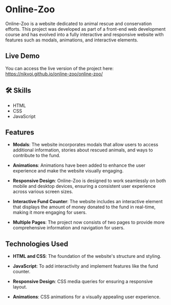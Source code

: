 # Online-Zoo

Online-Zoo is a website dedicated to animal rescue and conservation efforts. This project was developed as part of a front-end web development course and has evolved into a fully interactive and responsive website with features such as modals, animations, and interactive elements.

## Live Demo
You can access the live version of the project here: https://nikvoi.github.io/online-zoo/online-zoo/

## 🛠 Skills
- HTML
- CSS
- JavaScript

## Features

- **Modals**: The website incorporates modals that allow users to access additional information, stories about rescued animals, and ways to contribute to the fund.

- **Animations**: Animations have been added to enhance the user experience and make the website visually engaging.

- **Responsive Design**: Online-Zoo is designed to work seamlessly on both mobile and desktop devices, ensuring a consistent user experience across various screen sizes.

- **Interactive Fund Counter**: The website includes an interactive element that displays the amount of money donated to the fund in real-time, making it more engaging for users.

- **Multiple Pages**: The project now consists of two pages to provide more comprehensive information and navigation for users.

## Technologies Used

- **HTML and CSS**: The foundation of the website's structure and styling.

- **JavaScript**: To add interactivity and implement features like the fund counter.

- **Responsive Design**: CSS media queries for ensuring a responsive layout.

- **Animations**: CSS animations for a visually appealing user experience.

